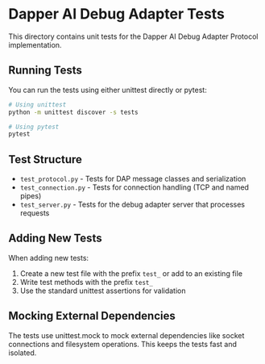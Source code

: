 # Dapper AI Debug Adapter Tests

This directory contains unit tests for the Dapper AI Debug Adapter Protocol implementation.

## Running Tests

You can run the tests using either unittest directly or pytest:

```bash
# Using unittest
python -m unittest discover -s tests

# Using pytest
pytest
```

## Test Structure

- `test_protocol.py` - Tests for DAP message classes and serialization
- `test_connection.py` - Tests for connection handling (TCP and named pipes)
- `test_server.py` - Tests for the debug adapter server that processes requests

## Adding New Tests

When adding new tests:
1. Create a new test file with the prefix `test_` or add to an existing file
2. Write test methods with the prefix `test_` 
3. Use the standard unittest assertions for validation

## Mocking External Dependencies

The tests use unittest.mock to mock external dependencies like socket connections 
and filesystem operations. This keeps the tests fast and isolated.
